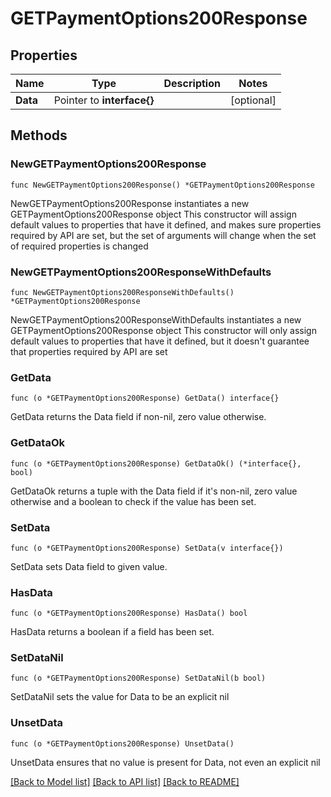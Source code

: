 # GETPaymentOptions200Response

## Properties

Name | Type | Description | Notes
------------ | ------------- | ------------- | -------------
**Data** | Pointer to **interface{}** |  | [optional] 

## Methods

### NewGETPaymentOptions200Response

`func NewGETPaymentOptions200Response() *GETPaymentOptions200Response`

NewGETPaymentOptions200Response instantiates a new GETPaymentOptions200Response object
This constructor will assign default values to properties that have it defined,
and makes sure properties required by API are set, but the set of arguments
will change when the set of required properties is changed

### NewGETPaymentOptions200ResponseWithDefaults

`func NewGETPaymentOptions200ResponseWithDefaults() *GETPaymentOptions200Response`

NewGETPaymentOptions200ResponseWithDefaults instantiates a new GETPaymentOptions200Response object
This constructor will only assign default values to properties that have it defined,
but it doesn't guarantee that properties required by API are set

### GetData

`func (o *GETPaymentOptions200Response) GetData() interface{}`

GetData returns the Data field if non-nil, zero value otherwise.

### GetDataOk

`func (o *GETPaymentOptions200Response) GetDataOk() (*interface{}, bool)`

GetDataOk returns a tuple with the Data field if it's non-nil, zero value otherwise
and a boolean to check if the value has been set.

### SetData

`func (o *GETPaymentOptions200Response) SetData(v interface{})`

SetData sets Data field to given value.

### HasData

`func (o *GETPaymentOptions200Response) HasData() bool`

HasData returns a boolean if a field has been set.

### SetDataNil

`func (o *GETPaymentOptions200Response) SetDataNil(b bool)`

 SetDataNil sets the value for Data to be an explicit nil

### UnsetData
`func (o *GETPaymentOptions200Response) UnsetData()`

UnsetData ensures that no value is present for Data, not even an explicit nil

[[Back to Model list]](../README.md#documentation-for-models) [[Back to API list]](../README.md#documentation-for-api-endpoints) [[Back to README]](../README.md)


